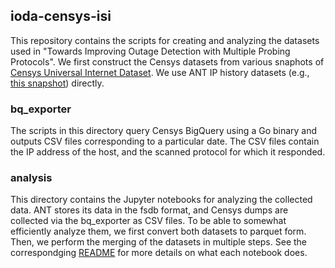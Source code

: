 ## ioda-censys-isi  
This repository contains the scripts for creating and analyzing the datasets used in "Towards Improving Outage Detection with Multiple Probing  Protocols". We first construct the Censys datasets from various snaphots of [Censys Universal Internet Dataset](https://support.censys.io/hc/en-us/articles/360056063151). We use ANT IP history datasets (e.g., [this snapshot](https://ant.isi.edu/datasets/readmes/internet_address_history_it105w-20230926.README.txt)) directly.   
### bq_exporter  
The scripts in this directory query Censys BigQuery using a Go binary and outputs CSV files corresponding to a particular date. The CSV files contain the IP address of the host, and the scanned protocol for which it responded.  
### analysis  
This directory contains the Jupyter notebooks for analyzing the collected data. ANT stores its data in the fsdb format, and Censys dumps are collected via the bq_exporter as CSV files. To be able to somewhat efficiently analyze them, we first convert both datasets to parquet form. Then, we perform the merging of the datasets in multiple steps. See the correspondging [README](analysis/README.md) for more details on what each notebook does.  
